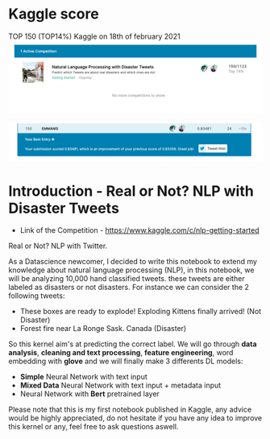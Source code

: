 
# Kaggle score

TOP 150 (TOP14%) Kaggle  on 18th of february 2021
![alt text](/pics/top14-0.png "top-14-Kaggle-1")

![alt text](/pics/top-14-3.png "top-14-Kaggle-2")

# Introduction - Real or Not? NLP with Disaster Tweets

* Link of the Competition - https://www.kaggle.com/c/nlp-getting-started

Real or Not? NLP with Twitter.

As a Datascience newcomer, I decided to write this notebook to extend my knowledge about natural language processing (NLP), in this notebook, we will be analyzing 10,000 hand classified tweets. these tweets are either labeled as disasters or not disasters. For instance we can consider the 2 following tweets:


*   These boxes are ready to explode! Exploding Kittens finally arrived! (Not Disaster)
*   Forest fire near La Ronge Sask. Canada (Disaster)

So this kernel aim's at predicting the correct label. We will go through **data analysis**, **cleaning and text processing**, **feature engineering**, word embedding with **glove** and we will finally make 3 differents DL models:


*   **Simple** Neural Network with text input
*   **Mixed Data** Neural Network with text input + metadata input
*   Neural Network with **Bert** pretrained layer


Please note that this is my first notebook published in Kaggle, any advice would be highly appreciated, do not hesitate if you have any idea to improve this kernel or any, feel free to ask questions aswell.   

